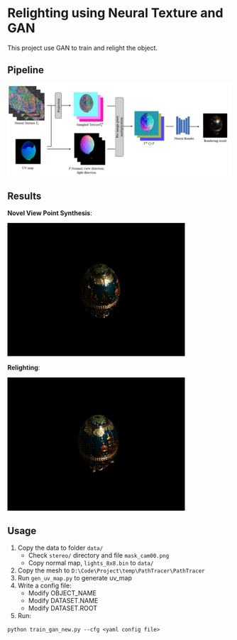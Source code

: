 
# Relighting using Neural Texture and GAN

This project use GAN to train and relight the object.

## Pipeline

![image](./docs/imgs/pipeline.png)

## Results

**Novel View Point Synthesis**:

<img src="./docs/imgs/view.gif" width=400>

**Relighting**:

<img src="./docs/imgs/light.gif" width=400>


## Usage

1. Copy the data to folder `data/`
    - Check `stereo/` directory and file `mask_cam00.png` 
    - Copy normal map, `lights_8x8.bin` to `data/`
2. Copy the mesh to `D:\Code\Project\temp\PathTracer\PathTracer`
3. Run `gen_uv_map.py` to generate uv_map
4. Write a config file:
    - Modify OBJECT_NAME
    - Modify DATASET.NAME
    - Modify DATASET.ROOT
5. Run:
```
python train_gan_new.py --cfg <yaml config file>
```


